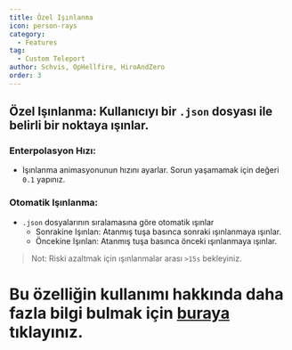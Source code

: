 ```yaml
---
title: Özel Işınlanma
icon: person-rays
category:
  - Features
tag:
  - Custom Teleport
author: Schvis, OpHellfire, HiroAndZero
order: 3
---
```


## Özel Işınlanma: Kullanıcıyı bir `.json` dosyası ile belirli bir noktaya ışınlar.
### Enterpolasyon Hızı:
- Işınlanma animasyonunun hızını ayarlar. Sorun yaşamamak için değeri `0.1` yapınız.
### Otomatik Işınlanma:
- `.json` dosyalarının sıralamasına göre otomatik ışınlar
    - Sonrakine Işınlan: Atanmış tuşa basınca sonraki ışınlanmaya ışınlar.
    - Öncekine Işınlan: Atanmış tuşa basınca önceki ışınlanmaya ışınlar.
> Not: Riski azaltmak için ışınlanmalar arası `>15s` bekleyiniz.

# Bu özelliğin kullanımı hakkında daha fazla bilgi bulmak için [buraya](../.././guide/custom-tp-setting.md) tıklayınız.

